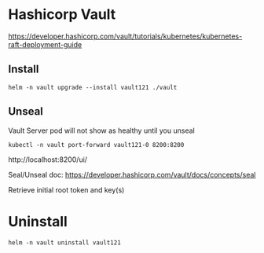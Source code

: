 # Hashicorp Vault

https://developer.hashicorp.com/vault/tutorials/kubernetes/kubernetes-raft-deployment-guide


## Install

```
helm -n vault upgrade --install vault121 ./vault
```

## Unseal

Vault Server pod will not show as healthy until you unseal 

```
kubectl -n vault port-forward vault121-0 8200:8200
```

http://localhost:8200/ui/

Seal/Unseal doc: https://developer.hashicorp.com/vault/docs/concepts/seal

Retrieve initial root token and key(s)

# Uninstall

```
helm -n vault uninstall vault121
```
